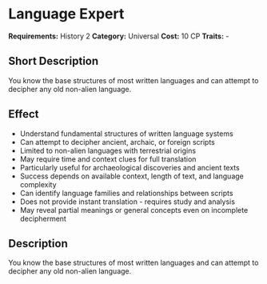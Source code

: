 # Language Expert

**Requirements:** History 2
**Category:** Universal
**Cost:** 10 CP
**Traits:** -


## Short Description
You know the base structures of most written languages and can attempt to decipher any old non-alien language.

## Effect
- Understand fundamental structures of written language systems
- Can attempt to decipher ancient, archaic, or foreign scripts
- Limited to non-alien languages with terrestrial origins
- May require time and context clues for full translation
- Particularly useful for archaeological discoveries and ancient texts
- Success depends on available context, length of text, and language complexity
- Can identify language families and relationships between scripts
- Does not provide instant translation - requires study and analysis
- May reveal partial meanings or general concepts even on incomplete decipherment

## Description
You know the base structures of most written languages and can attempt to decipher any old non-alien language.